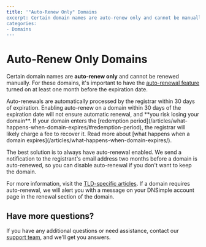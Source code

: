 ```yaml
---
title: '"Auto-Renew Only" Domains
excerpt: Certain domain names are auto-renew only and cannot be manually renewed.
categories:
- Domains
---
```


# Auto-Renew Only Domains

Certain domain names are **auto-renew only** and cannot be renewed manually. For these domains, it's important to have the [auto-renewal feature](/articles/domain-auto-renewal) turned on at least one month before the expiration date.

<warning>
Auto-renewals are automatically processed by the registrar within 30 days of expiration. Enabling auto-renew on a domain within 30 days of the expiration date will not ensure automatic renewal, and **you risk losing your domain**. If your domain enters the [redemption period](/articles/what-happens-when-domain-expires/#redemption-period), the registrar will likely charge a fee to recover it. Read more about [what happens when a domain expires](/articles/what-happens-when-domain-expires/). 
</warning>

The best solution is to always have auto-renewal enabled. We send a notification to the registrant's email address two months before a domain is auto-renewed, so you can disable auto-renewal if you don't want to keep the domain.

For more information, visit the [TLD-specific articles](/categories/domains/). If a domain requires auto-renewal, we will alert you with a message on your DNSimple account page in the renewal section of the domain.

## Have more questions? 

If you have any additional questions or need assistance, contact our [support team](https://dnsimple.com/feedback), and we'll get you answers.
